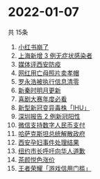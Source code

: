 # 2022-01-07
  共 15条

  <!-- BEGIN -->
  <!-- 最后更新时间:Fri Jan 07 2022 08:14:15 GMT+0000 (Coordinated Universal Time) -->
  1. [小红书崩了](https://www.zhihu.com/search?q=小红书崩了)
1. [上海新增 3 例无症状感染者](https://www.zhihu.com/search?q=上海疫情)
1. [媒体评西安防疫](https://www.zhihu.com/search?q=西安疫情)
1. [网红用亡母照片卖孝帽](https://www.zhihu.com/search?q=网红直播卖孝帽)
1. [罗永浩被执行信息清零](https://www.zhihu.com/search?q=罗永浩)
1. [新秦时明月更新](https://www.zhihu.com/search?q=新秦时明月)
1. [喜剧大赛年度必看](https://www.zhihu.com/search?q=一年一度喜剧大赛)
1. [新型新冠变异毒株「IHU」](https://www.zhihu.com/search?q=IHU)
1. [深圳报告 2 例新冠阳性](https://www.zhihu.com/search?q=深圳疫情)
1. [微信支持数字人民币支付](https://www.zhihu.com/search?q=数字人民币)
1. [哈萨克斯坦总统解散政府](https://www.zhihu.com/search?q=哈萨克斯坦)
1. [西安孕妇事件处理结果](https://www.zhihu.com/search?q=西安孕妇)
1. [纽约市长呼吁向华人道歉](https://www.zhihu.com/search?q=纽约市长道歉)
1. [茶颜悦色涨价](https://www.zhihu.com/search?q=茶颜悦色)
1. [王者荣耀「游戏信用门槛」](https://www.zhihu.com/search?q=王者荣耀)
  <!-- END -->
  